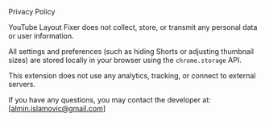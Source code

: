 Privacy Policy

YouTube Layout Fixer does not collect, store, or transmit any personal data or user information.

All settings and preferences (such as hiding Shorts or adjusting thumbnail sizes) are stored locally in your browser using the `chrome.storage` API.

This extension does not use any analytics, tracking, or connect to external servers.

If you have any questions, you may contact the developer at: [almin.islamovic@gmail.com]
